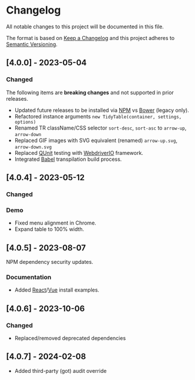 # Changelog

All notable changes to this project will be documented in this file.

The format is based on [Keep a Changelog](https://keepachangelog.com/en/1.0.0) and this project adheres to [Semantic Versioning](https://semver.org/spec/v2.0.0.html).

## [4.0.0] - 2023-05-04

### Changed

The following items are **breaking changes** and not supported in prior releases.

- Updated future releases to be installed via [NPM](https://npmjs.com) vs [Bower](https://bower.io) (legacy only).
- Refactored instance arguments `new TidyTable(container, settings, options)`
- Renamed TR className/CSS selector `sort-desc`, `sort-asc` to `arrow-up`, `arrow-down`
- Replaced GIF images with SVG equivalent (renamed) `arrow-up.svg`, `arrow-down.svg`
- Replaced [QUnit](https://qunitjs.com) testing with [WebdriverIO](https://webdriver.io) framework.
- Integrated [Babel](https://babeljs.io) transpilation build process.

## [4.0.4] - 2023-05-12

### Changed

### Demo

- Fixed menu alignment in Chrome.
- Expand table to 100% width.

## [4.0.5] - 2023-08-07

NPM dependency security updates.

### Documentation

- Added [React](https://github.com/nuxy/react-tidy-table)/[Vue](https://github.com/nuxy/vue-tidy-table) install examples.

## [4.0.6] - 2023-10-06

### Changed

- Replaced/removed deprecated dependencies

## [4.0.7] - 2024-02-08

- Added third-party (got) audit override
